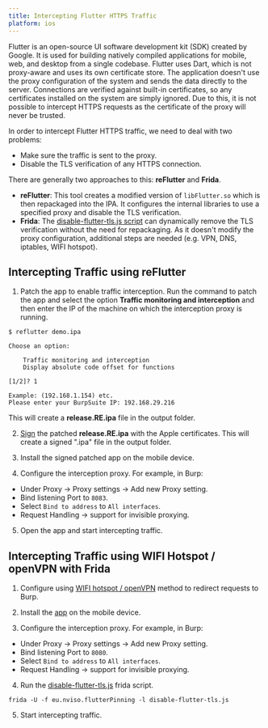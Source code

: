 ```yaml
---
title: Intercepting Flutter HTTPS Traffic
platform: ios
---
```


Flutter is an open-source UI software development kit (SDK) created by Google. It is used for building natively compiled applications for mobile, web, and desktop from a single codebase. Flutter uses Dart, which is not proxy-aware and uses its own certificate store. The application doesn't use the proxy configuration of the system and sends the data directly to the server. Connections are verified against built-in certificates, so any certificates installed on the system are simply ignored. Due to this, it is not possible to intercept HTTPS requests as the certificate of the proxy will never be trusted.

In order to intercept Flutter HTTPS traffic, we need to deal with two problems:

- Make sure the traffic is sent to the proxy.
- Disable the TLS verification of any HTTPS connection.

There are generally two approaches to this: **reFlutter** and **Frida**.

- **reFlutter**: This tool creates a modified version of `libFlutter.so` which is then repackaged into the IPA. It configures the internal libraries to use a specified proxy and disable the TLS verification.
- **Frida**: The [disable-flutter-tls.js script](https://github.com/NVISOsecurity/disable-flutter-tls-verification) can dynamically remove the TLS verification without the need for repackaging. As it doesn't modify the proxy configuration, additional steps are needed (e.g. VPN, DNS, iptables, WIFI hotspot).

## Intercepting Traffic using reFlutter

1. Patch the app to enable traffic interception.
Run the command to patch the app and select the option **Traffic monitoring and interception** and then enter the IP of the machine on which the interception proxy is running.

```plaintext
$ reflutter demo.ipa

Choose an option:

    Traffic monitoring and interception
    Display absolute code offset for functions

[1/2]? 1

Example: (192.168.1.154) etc.
Please enter your BurpSuite IP: 192.168.29.216
```

This will create a **release.RE.ipa** file in the output folder.

2. [Sign](../../techniques/ios/MASTG-TECH-0092.md) the patched **release.RE.ipa** with the Apple certificates. This will create a signed ".ipa" file in the output folder.

3. Install the signed patched app on the mobile device.

4. Configure the interception proxy. For example, in Burp:

- Under Proxy -> Proxy settings -> Add new Proxy setting.
- Bind listening Port to `8083`.
- Select `Bind to address` to `All interfaces`.
- Request Handling -> support for invisible proxying.

5. Open the app and start intercepting traffic.

## Intercepting Traffic using WIFI Hotspot / openVPN with Frida

1. Configure using [WIFI hotspot / openVPN](https://blog.nviso.eu/2020/06/12/intercepting-flutter-traffic-on-ios/) method to redirect requests to Burp.

2. Install the [app](../../apps/ios/MASTG-APP-0025.md) on the mobile device.

3. Configure the interception proxy. For example, in Burp:

- Under Proxy -> Proxy settings -> Add new Proxy setting.
- Bind listening Port to `8080`.
- Select `Bind to address` to `All interfaces`.
- Request Handling -> support for invisible proxying.

4. Run the [disable-flutter-tls.js](../../tools/generic/MASTG-TOOL-0101.md) frida script.

```plaintext
frida -U -f eu.nviso.flutterPinning -l disable-flutter-tls.js
```

5. Start intercepting traffic.